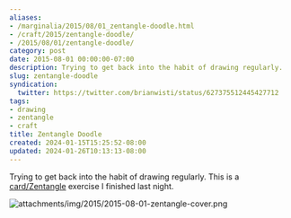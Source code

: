 ```yaml
---
aliases:
- /marginalia/2015/08/01_zentangle-doodle.html
- /craft/2015/zentangle-doodle/
- /2015/08/01/zentangle-doodle/
category: post
date: 2015-08-01 00:00:00-07:00
description: Trying to get back into the habit of drawing regularly.
slug: zentangle-doodle
syndication:
  twitter: https://twitter.com/brianwisti/status/627375512445427712
tags:
- drawing
- zentangle
- craft
title: Zentangle Doodle
created: 2024-01-15T15:25:52-08:00
updated: 2024-01-26T10:13:13-08:00
---
```


Trying to get back into the habit of drawing regularly. This is a [card/Zentangle](../../../card/Zentangle.md) exercise I finished last night.

<!--more-->

![attachments/img/2015/2015-08-01-zentangle-cover.png](../../../attachments/img/2015/2015-08-01-zentangle-cover.png)

